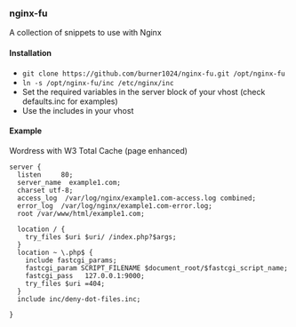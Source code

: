 ### nginx-fu

A collection of snippets to use with Nginx

#### Installation
* `git clone https://github.com/burner1024/nginx-fu.git /opt/nginx-fu`
* `ln -s /opt/nginx-fu/inc /etc/nginx/inc`
* Set the required variables in the server block of your vhost (check defaults.inc for examples)
* Use the includes in your vhost

#### Example
Wordress with W3 Total Cache (page enhanced)
```
server {
  listen     80;
  server_name  example1.com;
  charset utf-8;
  access_log  /var/log/nginx/example1.com-access.log combined;
  error_log  /var/log/nginx/example1.com-error.log;
  root /var/www/html/example1.com;

  location / {
    try_files $uri $uri/ /index.php?$args;
  }
  location ~ \.php$ {
    include fastcgi_params;
    fastcgi_param SCRIPT_FILENAME $document_root/$fastcgi_script_name;
    fastcgi_pass   127.0.0.1:9000;
    try_files $uri =404;
  }
  include inc/deny-dot-files.inc;

}
```
